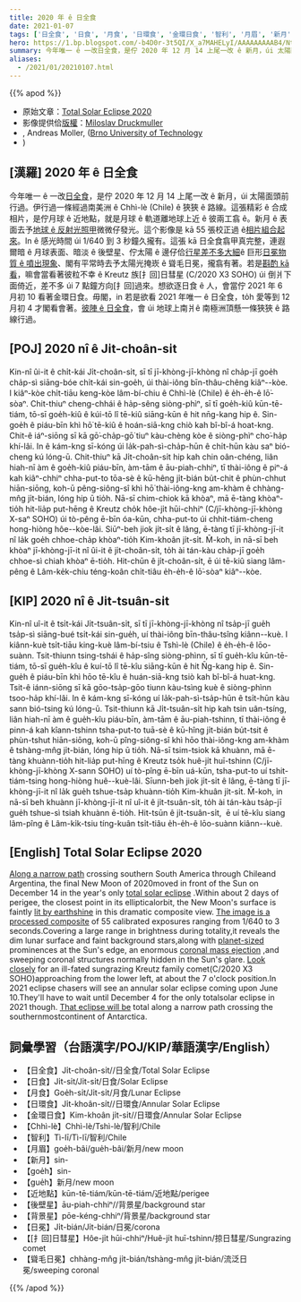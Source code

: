 ```yaml
---
title: 2020 年 ê 日全食
date: 2021-01-07
tags: ['日全食', '日食', '月食', '日環食', '金環日食', '智利', '月眉', '新月', '近地點', '後壁星', '背景星', '日冕', '聳毛日冕']
hero: https://1.bp.blogspot.com/-b4D0r-3t5QI/X_a7MAHELyI/AAAAAAAAAB4/NtSTg7nCKoYZH8PTRlBJk-O5ub375QLWwCLcBGAsYHQ/s1100/Tse_2020_400mm_dmwa-rot.jpeg
summary: 今年唯一 ê 一改日全食，是佇 2020 年 12 月 14 上尾一改 ê 新月，úi 太陽面頭前行過。
aliases:
  - /2021/01/20210107.html
---
```


{{% apod %}}

- 原始文章：[Total Solar Eclipse 2020](https://apod.nasa.gov/apod/ap210107.html)
- 影像提供佮[版權](https://apod.nasa.gov/apod/lib/about_apod.html#srapply)：[Miloslav Druckmuller](http://www.zam.fme.vutbr.cz/~druck/Index.htm)
- , Andreas Moller, ([Brno University of Technology](http://www.vutbr.cz/en/)
- )

## [漢羅] 2020 年 ê 日全食

今年唯一 ê 一改[日全食](https://apod.nasa.gov/apod/ap201218.html)，是佇 2020 年 12 月 14 上尾一改 ê 新月，úi 太陽面頭前行過。伊行過一條經過南美洲 ê Chhì-lè (Chile) ê 狹狹 ê 路線。這張精彩 ê 合成相片，是佇月球 ê 近地點，就是月球 ê 軌道離地球上近 ê 彼兩工翕 ê。新月 ê 表面去予[地球 ê 反射光照甲](https://apod.nasa.gov/apod/ap170831.html)微微仔發光。這个影像是 kā 55 張校正過 ê[相片組合起來](http://www.zam.fme.vutbr.cz/~druck/Eclipse/Ecl2020a/Tse2020_400mm_wa/0-info.htm)。In ê 感光時間 úi 1/640 到 3 秒鐘久攏有。這張 kā 日全食翕甲真完整，連遐爾暗 ê 月球表面、暗淡 ê 後壁星、佇太陽 ê 邊仔佮[行星差不多大細](https://www.nasa.gov/content/goddard/what-is-a-solar-prominence)ê 巨形[日冕物質 ê 噴出現象](https://solarscience.msfc.nasa.gov/CMEs.shtml)、閣有平常時去予太陽光掩崁 ê 聳毛日冕，攏翕有著。若是[斟酌 kā 看](https://www.nasa.gov/feature/goddard/2020/recently-discovered-comet-seen-during-2020-total-solar-eclipse-SOHO/)，嘛會當看著彼粒不幸 ê Kreutz 族[扌回]日彗星 (C/2020 X3 SOHO) úi 倒爿下面倚近，差不多 úi 7 點鐘方向[扌回]過來。想欲逐日食 ê 人，會當佇 2021 年 6 月初 10 看著金環日食。毋閣，in 若是欲看 2021 年唯一 ê 日全食，to̍h 愛等到 12 月初 4 才閣看會著。[彼陣 ê 日全食](https://eclipse.gsfc.nasa.gov/SEplot/SEplot2001/SE2021Dec04T.GIF)，會 úi 地球上南爿ê 南極洲頂懸一條狹狹 ê 路線行過。

## [POJ] 2020 nî ê Ji̍t-choân-si̍t

Kin-nî ûi-it ê chi̍t-kái Ji̍t-choân-si̍t, sī tī jī-khòng-jī-khòng nî cha̍p-jī goe̍h cha̍p-sì siāng-bóe chi̍t-kái sin-goe̍h, úi thài-iông bīn-thâu-chêng kiâⁿ--kòe. I kiâⁿ-kòe chi̍t-tiāu keng-kòe lâm-bí-chiu ê Chhì-lè (Chile) ê e̍h-e̍h-ê lō͘-sòaⁿ. Chit-thiuⁿ cheng-chhái ê ha̍p-sêng siòng-phìⁿ, sī tī goe̍h-kiû kūn-tē-tiám, tō-sī goe̍h-kiû ê kúi-tō lî tē-kiû siāng-kūn ê hit nn̄g-kang hip ê. Sin-goe̍h ê piáu-bīn khì hō͘ tē-kiû ê hoán-siā-kng chiò kah bî-bî-á hoat-kng. Chit-ê iáⁿ-siōng sī kā gō͘-cha̍p-gō͘ tiuⁿ kàu-chèng kòe ê siòng-phìⁿ cho͘-ha̍p khí-lâi. In ê kám-kng sī-kóng úi la̍k-pah-sì-cha̍p-hūn ê chi̍t-hūn kàu saⁿ bió-cheng kú lóng-ū. Chit-thiuⁿ kā Ji̍t-choân-si̍t hip kah chin oân-chéng, liân hiah-nī àm ê goe̍h-kiû piáu-bīn, àm-tām ê āu-piah-chhiⁿ, tī thài-iông ê piⁿ-á kah kiâⁿ-chhiⁿ chha-put-to tōa-sè ê kū-hêng ji̍t-bián bu̍t-chit ê phùn-chhut hiān-siōng, koh-ū pêng-siông-sî khì hō͘ thài-iông-kng am-khàm ê chhàng-mn̂g ji̍t-bián, lóng hip ū tio̍h. Nā-sī chim-chiok kā khòaⁿ, mā ē-tàng khòaⁿ-tio̍h hit-lia̍p put-hēng ê Kreutz cho̍k hôe-ji̍t hūi-chhiⁿ (C/jī-khòng-jī-khòng X-saⁿ SOHO) úi tò-pêng ē-bīn óa-kūn, chha-put-to úi chhit-tiám-cheng hong-hiòng hôe--kòe-lâi. Siūⁿ-beh jiok ji̍t-si̍t ê lâng, ē-tàng tī jī-khòng-jī-it nî la̍k goe̍h chhoe-cha̍p khòaⁿ-tio̍h Kim-khoân ji̍t-si̍t. M̄-koh, in nā-sī beh khòaⁿ jī-khòng-jī-it nî ûi-it ê ji̍t-choân-si̍t, to̍h ài tán-kàu cha̍p-jī goe̍h chhoe-sì chiah khòaⁿ ē-tio̍h. Hit-chūn ê ji̍t-choân-si̍t, ē úi tē-kiû siang lâm-pêng ê Lâm-ke̍k-chiu téng-koân chi̍t-tiâu e̍h-e̍h-ê lō͘-sòaⁿ kiâⁿ--kòe.

## [KIP] 2020 nî ê Ji̍t-tsuân-si̍t

Kin-nî uî-it ê tsi̍t-kái Ji̍t-tsuân-si̍t, sī tī jī-khòng-jī-khòng nî tsa̍p-jī gue̍h tsa̍p-sì siāng-bué tsi̍t-kái sin-gue̍h, uí thài-iông bīn-thâu-tsîng kiânn--kuè. I kiânn-kuè tsi̍t-tiāu king-kuè lâm-bí-tsiu ê Tshì-lè (Chile) ê e̍h-e̍h-ê lōo-suànn. Tsit-thiunn tsing-tshái ê ha̍p-sîng siòng-phìnn, sī tī gue̍h-kîu kūn-tē-tiám, tō-sī gue̍h-kîu ê kuí-tō lî tē-kîu siāng-kūn ê hit N̄g-kang hip ê. Sin-gue̍h ê piáu-bīn khì hōo tē-kîu ê huán-siā-kng tsiò kah bî-bî-á huat-kng. Tsit-ê iánn-siōng sī kā gōo-tsa̍p-gōo tiunn kàu-tsìng kuè ê siòng-phìnn tsoo-ha̍p khí-lâi. In ê kám-kng sī-kóng uí la̍k-pah-sì-tsa̍p-hūn ê tsi̍t-hūn kàu sann bió-tsing kú lóng-ū. Tsit-thiunn kā Ji̍t-tsuân-si̍t hip kah tsin uân-tsíng, liân hiah-nī àm ê gue̍h-kîu piáu-bīn, àm-tām ê āu-piah-tshinn, tī thài-iông ê pinn-á kah kîann-tshinn tsha-put-to tuā-sè ê kū-hîng ji̍t-bián bu̍t-tsit ê phùn-tshut hiān-siōng, koh-ū pîng-siông-sî khì hōo thài-iông-kng am-khàm ê tshàng-mn̂g ji̍t-bián, lóng hip ū tio̍h. Nā-sī tsim-tsiok kā khuànn, mā ē-tàng khuànn-tio̍h hit-lia̍p put-hīng ê Kreutz tso̍k huê-ji̍t huī-tshinn (C/jī-khòng-jī-khòng X-sann SOHO) uí tò-pîng ē-bīn uá-kūn, tsha-put-to uí tshit-tiám-tsing hong-hiòng huê--kuè-lâi. Sīunn-beh jiok ji̍t-si̍t ê lâng, ē-tàng tī jī-khòng-jī-it nî la̍k gue̍h tshue-tsa̍p khuànn-tio̍h Kim-khuân ji̍t-si̍t. M̄-koh, in nā-sī beh khuànn jī-khòng-jī-it nî uî-it ê ji̍t-tsuân-si̍t, to̍h ài tán-kàu tsa̍p-jī gue̍h tshue-sì tsiah khuànn ē-tio̍h. Hit-tsūn ê ji̍t-tsuân-si̍t,  ē uí tē-kîu siang lâm-pîng ê Lâm-ki̍k-tsiu tíng-kuân tsi̍t-tiâu e̍h-e̍h-ê lōo-suànn kiânn--kuè.

## [English] Total Solar Eclipse 2020 

[Along a narrow path](https://apod.nasa.gov/apod/ap201229.html) crossing southern South America through Chileand Argentina, the final New Moon of 2020moved in front of the Sun on December 14 in the year's only [total solar eclipse](https://apod.nasa.gov/apod/ap201218.html) .Within about 2 days of perigee, the closest point in its ellipticalorbit, the New Moon's surface is faintly [lit by earthshine](https://apod.nasa.gov/apod/ap170831.html) in this dramatic composite view. [The image is a processed composite](http://www.zam.fme.vutbr.cz/~druck/Eclipse/Ecl2020a/Tse2020_400mm_wa/0-info.htm) of 55 calibrated exposures ranging from 1/640 to 3 seconds.Covering a large range in brightness during totality,it reveals the dim lunar surface and faint background stars,along with [planet-sized](https://www.nasa.gov/content/goddard/what-is-a-solar-prominence) prominences at the Sun's edge, an enormous [coronal mass ejection](https://solarscience.msfc.nasa.gov/CMEs.shtml) ,and sweeping coronal structures normally hidden in the Sun's glare. [Look closely](https://www.nasa.gov/feature/goddard/2020/recently-discovered-comet-seen-during-2020-total-solar-eclipse-SOHO/) for an ill-fated sungrazing Kreutz family comet(C/2020 X3 SOHO)approaching from the lower left, at about the 7 o'clock position.In 2021 eclipse chasers will see an annular solar eclipse coming upon June 10.They'll have to wait until December 4 for the only totalsolar eclipse in 2021 though. [That eclipse will be](https://eclipse.gsfc.nasa.gov/SEplot/SEplot2001/SE2021Dec04T.GIF) total along a narrow path crossing the southernmostcontinent of Antarctica.

## 詞彙學習（台語漢字/POJ/KIP/華語漢字/English）

- 【日全食】Ji̍t-choân-si̍t//日全食/Total Solar Eclipse
- 【日食】Ji̍t-si̍t/Ji̍t-si̍t/日食/Solar Eclipse
- 【月食】Goe̍h-si̍t/Ji̍t-si̍t/月食/Lunar Eclipse
- 【日環食】Ji̍t-khoân-si̍t//日環食/Annular Solar Eclipse
- 【金環日食】Kim-khoân ji̍t-si̍t//日環食/Annular Solar Eclipse
- 【Chhì-lè】Chhì-lè/Tshì-lè/智利/Chile
- 【智利】Tì-lī/Tì-lī/智利/Chile
- 【月眉】goe̍h-bâi/gue̍h-bâi/新月/new moon
- 【新月】sin-
- 【goe̍h】sin-
- 【gue̍h】新月/new moon
- 【近地點】kūn-tē-tiám/kūn-tē-tiám/近地點/perigee
- 【後壁星】āu-piah-chhiⁿ//背景星/background star
- 【背景星】pōe-kéng-chhiⁿ/背景星/background star
- 【日冕】Ji̍t-bián/Ji̍t-bián/日冕/corona
- 【[扌回]日彗星】Hôe-ji̍t hūi-chhiⁿ/Huê-ji̍t huī-tshinn/掠日彗星/Sungrazing comet
- 【聳毛日冕】chhàng-mn̂g ji̍t-bián/tshàng-mn̂g ji̍t-bián/流泛日冕/sweeping coronal

{{% /apod %}}

